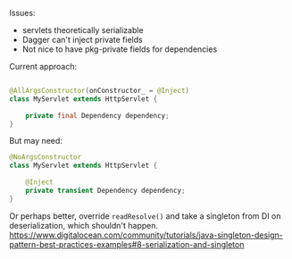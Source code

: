 

Issues:
  - servlets theoretically serializable
  - Dagger can't inject private fields
  - Not nice to have pkg-private fields for dependencies


Current approach:
```java

@AllArgsConstructor(onConstructor_ = @Inject)
class MyServlet extends HttpServlet { 
    
    private final Dependency dependency;
}
```


But may need:
```java
@NoArgsConstructor
class MyServlet extends HttpServlet {
    
    @Inject
    private transient Dependency dependency;
}
```

Or perhaps better, override `readResolve()` and take a singleton from DI on deserialization, which
shouldn't happen.
https://www.digitalocean.com/community/tutorials/java-singleton-design-pattern-best-practices-examples#8-serialization-and-singleton
